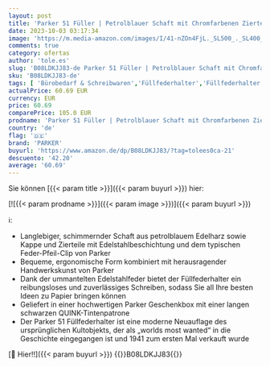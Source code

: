 ```yaml
---
layout: post
title: 'Parker 51 Füller | Petrolblauer Schaft mit Chromfarbenen Zierteilen | Füllfederhalter mit mittlerer Feder und schwarzer Tintenpatrone | Geschenkbox'
date: 2023-10-03 03:17:34
image: 'https://m.media-amazon.com/images/I/41-nZOn4FjL._SL500_._SL400_.jpg'
comments: true
category: ofertas
author: 'tole.es'
slug: 'B08LDKJJ83-de Parker 51 Füller | Petrolblauer Schaft mit Chromfarbenen...'
sku: 'B08LDKJJ83-de'
tags: [ 'Bürobedarf & Schreibwaren','Füllfederhalter','Füllfederhalter & Kugelschreiber','Schreibwaren','parker','🇩🇪', ]
actualPrice: 60.69 EUR
currency: EUR
price: 60.69
comparePrice: 105.0 EUR
prodname: 'Parker 51 Füller | Petrolblauer Schaft mit Chromfarbenen Zierteilen | Füllfederhalter mit mittlerer Feder und schwarzer Tintenpatrone | Geschenkbox'
country: 'de'
flag: '🇩🇪'
brand: 'PARKER'
buyurl: 'https://www.amazon.de/dp/B08LDKJJ83/?tag=tolees0ca-21'
descuento: '42.20'
average: '60.69'
---
```


Sie können [{{< param title >}}]({{< param buyurl >}}) hier:

[![{{< param prodname >}}]({{< param image >}})]({{< param buyurl >}})

ℹ️:

- Langlebiger, schimmernder Schaft aus petrolblauem Edelharz sowie Kappe und Zierteile mit Edelstahlbeschichtung und dem typischen Feder-Pfeil-Clip von Parker
- Bequeme, ergonomische Form kombiniert mit herausragender Handwerkskunst von Parker
- Dank der ummantelten Edelstahlfeder bietet der Füllfederhalter ein reibungsloses und zuverlässiges Schreiben, sodass Sie all Ihre besten Ideen zu Papier bringen können
- Geliefert in einer hochwertigen Parker Geschenkbox mit einer langen schwarzen QUINK-Tintenpatrone
- Der Parker 51 Füllfederhalter ist eine moderne Neuauflage des ursprünglichen Kultobjekts, der als „worlds most wanted“ in die Geschichte eingegangen ist und 1941 zum ersten Mal verkauft wurde

[🛒 Hier!!]({{< param buyurl >}})
{{<world>}}B08LDKJJ83{{</world>}}
